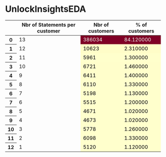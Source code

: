 ﻿# UnlockInsightsEDA
<style type="text/css">
#T_73713_row0_col1, #T_73713_row0_col2 {
  background-color: #800026;
  color: #f1f1f1;
}
#T_73713_row1_col1, #T_73713_row1_col2 {
  background-color: #fffdc8;
  color: #000000;
}
#T_73713_row2_col1, #T_73713_row2_col2, #T_73713_row5_col1, #T_73713_row5_col2, #T_73713_row6_col1, #T_73713_row6_col2, #T_73713_row7_col1, #T_73713_row7_col2, #T_73713_row8_col1, #T_73713_row8_col2, #T_73713_row9_col1, #T_73713_row9_col2, #T_73713_row10_col1, #T_73713_row10_col2, #T_73713_row11_col1, #T_73713_row11_col2, #T_73713_row12_col1, #T_73713_row12_col2 {
  background-color: #ffffcc;
  color: #000000;
}
#T_73713_row3_col1, #T_73713_row3_col2, #T_73713_row4_col1, #T_73713_row4_col2 {
  background-color: #fffecb;
  color: #000000;
}
</style>
<table id="T_73713">
  <thead>
    <tr>
      <th class="blank level0" >&nbsp;</th>
      <th id="T_73713_level0_col0" class="col_heading level0 col0" >Nbr of Statements per customer</th>
      <th id="T_73713_level0_col1" class="col_heading level0 col1" >Nbr of customers</th>
      <th id="T_73713_level0_col2" class="col_heading level0 col2" >% of customers</th>
    </tr>
  </thead>
  <tbody>
    <tr>
      <th id="T_73713_level0_row0" class="row_heading level0 row0" >0</th>
      <td id="T_73713_row0_col0" class="data row0 col0" >13</td>
      <td id="T_73713_row0_col1" class="data row0 col1" >386034</td>
      <td id="T_73713_row0_col2" class="data row0 col2" >84.120000</td>
    </tr>
    <tr>
      <th id="T_73713_level0_row1" class="row_heading level0 row1" >1</th>
      <td id="T_73713_row1_col0" class="data row1 col0" >12</td>
      <td id="T_73713_row1_col1" class="data row1 col1" >10623</td>
      <td id="T_73713_row1_col2" class="data row1 col2" >2.310000</td>
    </tr>
    <tr>
      <th id="T_73713_level0_row2" class="row_heading level0 row2" >2</th>
      <td id="T_73713_row2_col0" class="data row2 col0" >11</td>
      <td id="T_73713_row2_col1" class="data row2 col1" >5961</td>
      <td id="T_73713_row2_col2" class="data row2 col2" >1.300000</td>
    </tr>
    <tr>
      <th id="T_73713_level0_row3" class="row_heading level0 row3" >3</th>
      <td id="T_73713_row3_col0" class="data row3 col0" >10</td>
      <td id="T_73713_row3_col1" class="data row3 col1" >6721</td>
      <td id="T_73713_row3_col2" class="data row3 col2" >1.460000</td>
    </tr>
    <tr>
      <th id="T_73713_level0_row4" class="row_heading level0 row4" >4</th>
      <td id="T_73713_row4_col0" class="data row4 col0" >9</td>
      <td id="T_73713_row4_col1" class="data row4 col1" >6411</td>
      <td id="T_73713_row4_col2" class="data row4 col2" >1.400000</td>
    </tr>
    <tr>
      <th id="T_73713_level0_row5" class="row_heading level0 row5" >5</th>
      <td id="T_73713_row5_col0" class="data row5 col0" >8</td>
      <td id="T_73713_row5_col1" class="data row5 col1" >6110</td>
      <td id="T_73713_row5_col2" class="data row5 col2" >1.330000</td>
    </tr>
    <tr>
      <th id="T_73713_level0_row6" class="row_heading level0 row6" >6</th>
      <td id="T_73713_row6_col0" class="data row6 col0" >7</td>
      <td id="T_73713_row6_col1" class="data row6 col1" >5198</td>
      <td id="T_73713_row6_col2" class="data row6 col2" >1.130000</td>
    </tr>
    <tr>
      <th id="T_73713_level0_row7" class="row_heading level0 row7" >7</th>
      <td id="T_73713_row7_col0" class="data row7 col0" >6</td>
      <td id="T_73713_row7_col1" class="data row7 col1" >5515</td>
      <td id="T_73713_row7_col2" class="data row7 col2" >1.200000</td>
    </tr>
    <tr>
      <th id="T_73713_level0_row8" class="row_heading level0 row8" >8</th>
      <td id="T_73713_row8_col0" class="data row8 col0" >5</td>
      <td id="T_73713_row8_col1" class="data row8 col1" >4671</td>
      <td id="T_73713_row8_col2" class="data row8 col2" >1.020000</td>
    </tr>
    <tr>
      <th id="T_73713_level0_row9" class="row_heading level0 row9" >9</th>
      <td id="T_73713_row9_col0" class="data row9 col0" >4</td>
      <td id="T_73713_row9_col1" class="data row9 col1" >4673</td>
      <td id="T_73713_row9_col2" class="data row9 col2" >1.020000</td>
    </tr>
    <tr>
      <th id="T_73713_level0_row10" class="row_heading level0 row10" >10</th>
      <td id="T_73713_row10_col0" class="data row10 col0" >3</td>
      <td id="T_73713_row10_col1" class="data row10 col1" >5778</td>
      <td id="T_73713_row10_col2" class="data row10 col2" >1.260000</td>
    </tr>
    <tr>
      <th id="T_73713_level0_row11" class="row_heading level0 row11" >11</th>
      <td id="T_73713_row11_col0" class="data row11 col0" >2</td>
      <td id="T_73713_row11_col1" class="data row11 col1" >6098</td>
      <td id="T_73713_row11_col2" class="data row11 col2" >1.330000</td>
    </tr>
    <tr>
      <th id="T_73713_level0_row12" class="row_heading level0 row12" >12</th>
      <td id="T_73713_row12_col0" class="data row12 col0" >1</td>
      <td id="T_73713_row12_col1" class="data row12 col1" >5120</td>
      <td id="T_73713_row12_col2" class="data row12 col2" >1.120000</td>
    </tr>
  </tbody>
</table>
